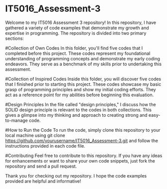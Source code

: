 # IT5016_Assessment-3       
Welcome to my IT5016 Assessment 3 repository! In this repository, I have gathered a variety of code examples that demonstrate my growth and expertise in programming. The repository is divided into two primary sections:  

#Collection of Own Codes                                                                                                                In this folder, you'll find five codes that I completed before this project. These codes represent my foundational understanding of programming concepts and demonstrate my early coding endeavors. They serve as a benchmark of my skills prior to undertaking this assessment. 

#Collection of Inspired Codes                                                                                                       Inside this folder, you will discover five codes that I finished prior to starting this project. These codes showcase my basic grasp of programming principles and show my initial coding efforts. They act as a reference point for my abilities before beginning this evaluation. 

#Design Principles                                                                                                                      In the file called "design principles," I discuss how the SOLID design principle is relevant to the codes in both collections. This gives a glimpse into my thinking and approach to creating strong and easy-to-manage code.

#How to Run the Code
To run the code, simply clone this repository to your local machine using git clone https://github.com/yourusername/IT5016_Assessment-3.git and follow the instructions provided in each code file.          


#Contributing
Feel free to contribute to this repository. If you have any ideas for enhancements or want to share your own code snippets, just fork the repository and send a pull request. 

Thank you for checking out my repository. I hope the code examples provided are helpful and informative!
